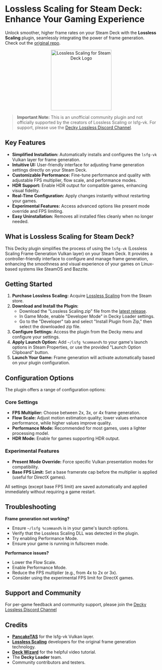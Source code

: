 # Lossless Scaling for Steam Deck: Enhance Your Gaming Experience

Unlock smoother, higher frame rates on your Steam Deck with the **Lossless Scaling** plugin, seamlessly integrating the power of frame generation. Check out the [original repo](https://github.com/xXJSONDeruloXx/decky-lossless-scaling-vk).

<p align="center">
   <img src="assets/decky-lossless-logo.png" alt="Lossless Scaling for Steam Deck Logo" width="200"/>
</p>

> **Important Note:** This is an unofficial community plugin and not officially supported by the creators of Lossless Scaling or lsfg-vk. For support, please use the [Decky Lossless Discord Channel](https://discord.gg/TwvHdVucC3).

## Key Features

*   **Simplified Installation:** Automatically installs and configures the `lsfg-vk` Vulkan layer for frame generation.
*   **Intuitive UI:** User-friendly interface for adjusting frame generation settings directly on your Steam Deck.
*   **Customizable Performance:** Fine-tune performance and quality with adjustable FPS multiplier, flow scale, and performance modes.
*   **HDR Support:** Enable HDR output for compatible games, enhancing visual fidelity.
*   **Real-Time Configuration:** Apply changes instantly without restarting your games.
*   **Experimental Features:** Access advanced options like present mode override and FPS limiting.
*   **Easy Uninstallation:** Removes all installed files cleanly when no longer needed.

## What is Lossless Scaling for Steam Deck?

This Decky plugin simplifies the process of using the `lsfg-vk` (Lossless Scaling Frame Generation Vulkan layer) on your Steam Deck. It provides a controller-friendly interface to configure and manage frame generation, enhancing the smoothness and visual experience of your games on Linux-based systems like SteamOS and Bazzite.

## Getting Started

1.  **Purchase Lossless Scaling:** Acquire [Lossless Scaling](https://store.steampowered.com/app/993090/Lossless_Scaling/) from the Steam store.
2.  **Download and Install the Plugin:**
    *   Download the "Lossless Scaling.zip" file from the [latest release](https://github.com/xXJSONDeruloXx/decky-lossless-scaling-vk/releases).
    *   In Game Mode, enable "Developer Mode" in Decky Loader settings.
    *   Go to the "Developer" tab and select "Install Plugin from Zip," then select the downloaded zip file.
3.  **Configure Settings:** Access the plugin from the Decky menu and configure your settings.
4.  **Apply Launch Option:** Add `~/lsfg %command%` to your game's launch options in Steam Properties, or use the provided "Launch Option Clipboard" button.
5.  **Launch Your Game:** Frame generation will activate automatically based on your plugin configuration.

## Configuration Options

The plugin offers a range of configuration options:

### Core Settings
*   **FPS Multiplier:** Choose between 2x, 3x, or 4x frame generation.
*   **Flow Scale:** Adjust motion estimation quality; lower values enhance performance, while higher values improve quality.
*   **Performance Mode:** Recommended for most games, uses a lighter processing model.
*   **HDR Mode:** Enable for games supporting HDR output.

### Experimental Features
*   **Present Mode Override:** Force specific Vulkan presentation modes for compatibility.
*   **Base FPS Limit:** Set a base framerate cap before the multiplier is applied (useful for DirectX games).

All settings (except base FPS limit) are saved automatically and applied immediately without requiring a game restart.

## Troubleshooting

**Frame generation not working?**

*   Ensure `~/lsfg %command%` is in your game's launch options.
*   Verify that the Lossless Scaling DLL was detected in the plugin.
*   Try enabling Performance Mode.
*   Ensure your game is running in fullscreen mode.

**Performance issues?**

*   Lower the Flow Scale.
*   Enable Performance Mode.
*   Reduce the FPS multiplier (e.g., from 4x to 2x or 3x).
*   Consider using the experimental FPS limit for DirectX games.

## Support and Community

For per-game feedback and community support, please join the [Decky Lossless Discord Channel](https://discord.gg/TwvHdVucC3)

## Credits

*   **[PancakeTAS](https://github.com/PancakeTAS/lsfg-vk)** for the lsfg-vk Vulkan layer.
*   **[Lossless Scaling](https://store.steampowered.com/app/993090/Lossless_Scaling/)** developers for the original frame generation technology.
*   **[Deck Wizard](https://www.youtube.com/@DeckWizard)** for the helpful video tutorial.
*   The **Decky Loader** team.
*   Community contributors and testers.